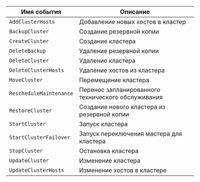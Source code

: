 Имя события | Описание
--- | ---
`AddClusterHosts` | Добавление новых хостов в кластер
`BackupCluster` | Создание резервной копии
`CreateCluster` | Создание кластера
`DeleteBackup` | Удаление резервной копии
`DeleteCluster` | Удаление кластера
`DeleteClusterHosts` | Удаление хостов из кластера
`MoveCluster` | Перемещение кластера
`RescheduleMaintenance` | Перенос запланированного технического обслуживания
`RestoreCluster` | Создание нового кластера из резервной копии
`StartCluster` | Запуск кластера
`StartClusterFailover` | Запуск переключения мастера для кластера
`StopCluster` | Остановка кластера
`UpdateCluster` | Изменение кластера
`UpdateClusterHosts` | Изменение хостов в кластере